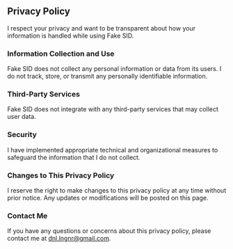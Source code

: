 ## Privacy Policy

I respect your privacy and want to be transparent about how your information is handled while using Fake SID.

### Information Collection and Use

Fake SID does not collect any personal information or data from its users. I do not track, store, or transmit any personally identifiable information.

### Third-Party Services

Fake SID does not integrate with any third-party services that may collect user data.

### Security

I have implemented appropriate technical and organizational measures to safeguard the information that I do not collect.

### Changes to This Privacy Policy

I reserve the right to make changes to this privacy policy at any time without prior notice. Any updates or modifications will be posted on this page.

### Contact Me

If you have any questions or concerns about this privacy policy, please contact me at dnl.lngnr@gmail.com.
